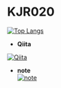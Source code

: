 # KJR020

[![Top Langs](https://github-readme-stats.vercel.app/api/top-langs/?username=KJR020&theme=onedark
)](https://github.com/anuraghazra/github-readme-stats)

- **Qiita**  
 <a href="https://qiita.com/Jirox">
    <img alt="Qiita" src="https://img.shields.io/badge/-Qiita-55C500?style=flat-square&logo=qiita&logoColor=white" />
  </a>

- **note**  
  <a href="https://note.com/jirox">
    <img alt="note" src="https://img.shields.io/badge/-note-41C9B4?style=flat-square&logo=note&logoColor=white" />
  </a>
